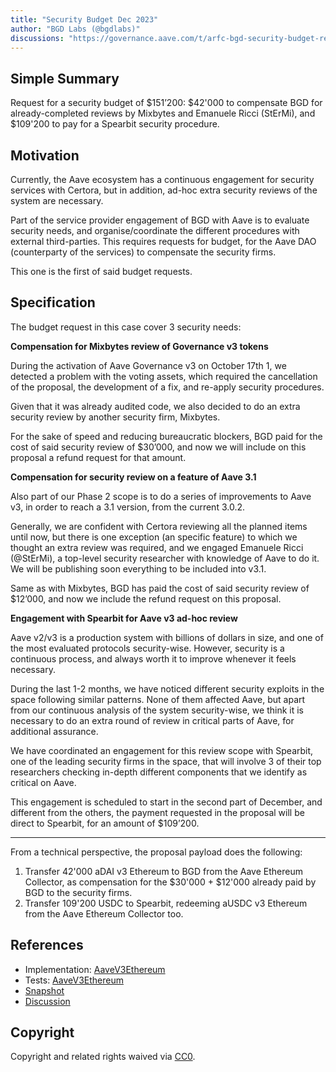 ```yaml
---
title: "Security Budget Dec 2023"
author: "BGD Labs (@bgdlabs)"
discussions: "https://governance.aave.com/t/arfc-bgd-security-budget-request-december-2023/15783"
---
```


## Simple Summary

Request for a security budget of $151’200: $42'000 to compensate BGD for already-completed reviews by Mixbytes and Emanuele Ricci (StErMi), and $109'200 to pay for a Spearbit security procedure.

## Motivation

Currently, the Aave ecosystem has a continuous engagement for security services with Certora, but in addition, ad-hoc extra security reviews of the system are necessary.

Part of the service provider engagement of BGD with Aave is to evaluate security needs, and organise/coordinate the different procedures with external third-parties. This requires requests for budget, for the Aave DAO (counterparty of the services) to compensate the security firms.

This one is the first of said budget requests.

## Specification

The budget request in this case cover 3 security needs:

**Compensation for Mixbytes review of Governance v3 tokens**

During the activation of Aave Governance v3 on October 17th 1, we detected a problem with the voting assets, which required the cancellation of the proposal, the development of a fix, and re-apply security procedures.

Given that it was already audited code, we also decided to do an extra security review by another security firm, Mixbytes.

For the sake of speed and reducing bureaucratic blockers, BGD paid for the cost of said security review of $30’000, and now we will include on this proposal a refund request for that amount.

**Compensation for security review on a feature of Aave 3.1**

Also part of our Phase 2 scope is to do a series of improvements to Aave v3, in order to reach a 3.1 version, from the current 3.0.2.

Generally, we are confident with Certora reviewing all the planned items until now, but there is one exception (an specific feature) to which we thought an extra review was required, and we engaged Emanuele Ricci (@StErMi), a top-level security researcher with knowledge of Aave to do it.
We will be publishing soon everything to be included into v3.1.

Same as with Mixbytes, BGD has paid the cost of said security review of $12’000, and now we include the refund request on this proposal.

**Engagement with Spearbit for Aave v3 ad-hoc review**

Aave v2/v3 is a production system with billions of dollars in size, and one of the most evaluated protocols security-wise.
However, security is a continuous process, and always worth it to improve whenever it feels necessary.

During the last 1-2 months, we have noticed different security exploits in the space following similar patterns. None of them affected Aave, but apart from our continuous analysis of the system security-wise, we think it is necessary to do an extra round of review in critical parts of Aave, for additional assurance.

We have coordinated an engagement for this review scope with Spearbit, one of the leading security firms in the space, that will involve 3 of their top researchers checking in-depth different components that we identify as critical on Aave.

This engagement is scheduled to start in the second part of December, and different from the others, the payment requested in the proposal will be direct to Spearbit, for an amount of $109’200.

---

From a technical perspective, the proposal payload does the following:

1. Transfer 42'000 aDAI v3 Ethereum to BGD from the Aave Ethereum Collector, as compensation for the $30'000 + $12'000 already paid by BGD to the security firms.
2. Transfer 109'200 USDC to Spearbit, redeeming aUSDC v3 Ethereum from the Aave Ethereum Collector too.

## References

- Implementation: [AaveV3Ethereum](https://github.com/bgd-labs/aave-proposals-v3/blob/main/src/20231218_AaveV3Ethereum_SecurityBudgetDec2023/AaveV3Ethereum_SecurityBudgetDec2023_20231218.sol)
- Tests: [AaveV3Ethereum](https://github.com/bgd-labs/aave-proposals-v3/blob/main/src/20231218_AaveV3Ethereum_SecurityBudgetDec2023/AaveV3Ethereum_SecurityBudgetDec2023_20231218.t.sol)
- [Snapshot](https://snapshot.org/#/aave.eth/proposal/0xf95bc210e3e93c2112c694cb158db22c93504155b48c03d9358e4c41c33ee782)
- [Discussion](https://governance.aave.com/t/arfc-bgd-security-budget-request-december-2023/15783)

## Copyright

Copyright and related rights waived via [CC0](https://creativecommons.org/publicdomain/zero/1.0/).
